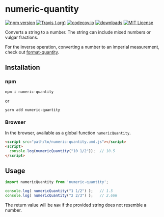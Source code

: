 # numeric-quantity

[![npm version](https://badge.fury.io/js/numeric-quantity.svg)](//npmjs.com/package/numeric-quantity)
[![Travis (.org)](https://img.shields.io/travis/jakeboone02/numeric-quantity)](https://travis-ci.org/jakeboone02/numeric-quantity)
[![codecov.io](https://codecov.io/github/jakeboone02/numeric-quantity/coverage.svg?branch=master)](https://codecov.io/github/jakeboone02/numeric-quantity?branch=master)
[![downloads](https://img.shields.io/npm/dm/numeric-quantity.svg)](http://npm-stat.com/charts.html?package=numeric-quantity&from=2015-08-01)
[![MIT License](https://img.shields.io/npm/l/numeric-quantity.svg)](http://opensource.org/licenses/MIT)

Converts a string to a number. The string can include mixed numbers or vulgar fractions.

For the inverse operation, converting a number to an imperial measurement, check out [format-quantity](https://www.npmjs.com/package/format-quantity).

## Installation

### npm

```
npm i numeric-quantity
```

or

```
yarn add numeric-quantity
```

### Browser

In the browser, available as a global function `numericQuantity`.

```html
<script src="path/to/numeric-quantity.umd.js"></script>
<script>
  console.log(numericQuantity("10 1/2"));  // 10.5
</script>
```

## Usage

```js
import numericQuantity from 'numeric-quantity';

console.log( numericQuantity("1 1/2") );   // 1.5
console.log( numericQuantity("2 2/3") );   // 2.666
```

The return value will be `NaN` if the provided string does not resemble a number.
